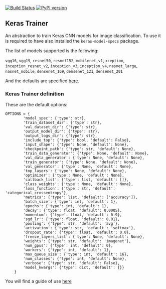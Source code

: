 [![Build Status](https://travis-ci.org/triagemd/keras-trainer.svg?branch=master)](https://travis-ci.org/triagemd/keras-trainer) [![PyPI version](https://badge.fury.io/py/keras-trainer.svg)](https://badge.fury.io/py/keras-trainer)

## Keras Trainer

An abstraction to train Keras CNN models for image classification. To use it is required to have also installed the `keras-model-specs` package. 

The list of models supported is the following:

`vgg16`, `vgg19`, `resnet50`, `resnet152`, `mobilenet_v1`, `xception`,
`inception_resnet_v2`, `inception_v3`, `inception_v4`, `nasnet_large`, `nasnet_mobile`, `densenet_169`,
`densenet_121`, `densenet_201`

And the defaults are specified [here](https://github.com/triagemd/keras-model-specs/blob/master/keras_model_specs/model_specs.json).

### Keras Trainer definition

These are the default options:

```
OPTIONS = {
        'model_spec': {'type': str},
        'train_dataset_dir': {'type': str},
        'val_dataset_dir': {'type': str},
        'output_model_dir': {'type': str},
        'output_logs_dir': {'type': str},
        'include_top': {'type': bool, 'default': False},
        'input_shape': {'type': None, 'default': None},
        'checkpoint_path': {'type': str, 'default': None},
        'train_data_generator': {'type': None, 'default': None},
        'val_data_generator': {'type': None, 'default': None},
        'train_generator': {'type': None, 'default': None},
        'val_generator': {'type': None, 'default': None},
        'top_layers': {'type': None, 'default': None},
        'optimizer': {'type': None, 'default': None},
        'callback_list': {'type': list, 'default': []},
        'class_weights': {'type': None, 'default': None},
        'loss_function': {'type': str, 'default': 'categorical_crossentropy'},
        'metrics': {'type': list, 'default': ['accuracy']},
        'batch_size': {'type': int, 'default': 1},
        'epochs': {'type': int, 'default': 1},
        'decay': {'type': float, 'default': 0.0005},
        'momentum': {'type': float, 'default': 0.9},
        'sgd_lr': {'type': float, 'default': 0.01},
        'pooling': {'type': str, 'default': 'avg'},
        'activation': {'type': str, 'default': 'softmax'},
        'dropout_rate': {'type': float, 'default': 0.0},
        'freeze_layers_list': {'type': None, 'default': None},
        'weights': {'type': str, 'default': 'imagenet'},
        'num_gpus': {'type': int, 'default': 0},
        'workers': {'type': int, 'default': 1},
        'max_queue_size': {'type': int, 'default': 16},
        'num_classes': {'type': int, 'default': None},
        'verbose': {'type': str, 'default': False},
        'model_kwargs': {'type': dict, 'default': {}}
    }
```

You will find a guide of use [here](https://github.com/triagemd/keras-trainer/blob/master/example.ipynb)